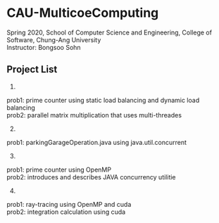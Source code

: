 # CAU-MulticoeComputing
Spring 2020, School of Computer Science and Engineering, College of Software, Chung-Ang University<br>
Instructor: Bongsoo Sohn

## Project List <br>
1. <br>
  prob1: prime counter using static load balancing and dynamic load balancing<br>
  prob2: parallel matrix multiplication that uses multi-threades

2. 
  prob1: parkingGarageOperation.java using java.util.concurrent

3. 
  prob1: prime counter using OpenMP<br>
  prob2: introduces and describes JAVA concurrency utilitie

4. 
  prob1: ray-tracing using OpenMP and cuda<br>
  prob2: integration calculation using cuda

